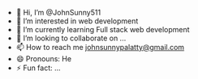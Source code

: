 - 👋 Hi, I’m @JohnSunny511
- 👀 I’m interested in web development
- 🌱 I’m currently learning Full stack web development
- 💞️ I’m looking to collaborate on ...
- 📫 How to reach me johnsunnypalatty@gmail.com
- 😄 Pronouns: He
- ⚡ Fun fact: ...

<!---
JohnSunny511/JohnSunny511 is a ✨ special ✨ repository because its `README.md` (this file) appears on your GitHub profile.
You can click the Preview link to take a look at your changes.
--->

